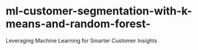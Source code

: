 # ml-customer-segmentation-with-k-means-and-random-forest-
Leveraging Machine Learning for Smarter Customer Insights
